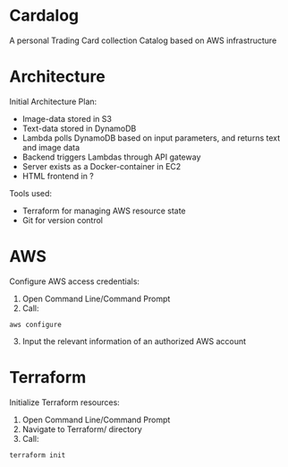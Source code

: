 # Cardalog
A personal Trading Card collection Catalog based on AWS infrastructure

# Architecture

Initial Architecture Plan:

- Image-data stored in S3
- Text-data stored in DynamoDB
- Lambda polls DynamoDB based on input parameters, and returns text and image data
- Backend triggers Lambdas through API gateway
- Server exists as a Docker-container in EC2
- HTML frontend in ?

Tools used:

- Terraform for managing AWS resource state
- Git for version control

# AWS

Configure AWS access credentials:

1. Open Command Line/Command Prompt
2. Call:
```
aws configure
```
3. Input the relevant information of an authorized AWS account

# Terraform

Initialize Terraform resources:

1. Open Command Line/Command Prompt
2. Navigate to Terraform/ directory
3. Call:
```
terraform init
```